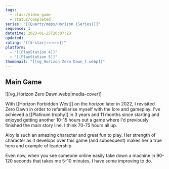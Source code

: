 ```yaml
---
tags:
  - class/video-game
  - status/completed
series: "[[Quartz/maps/Horizon (Series)]]"
sequence: 1
datetime: 2023-01-25T20:07:23
updated: 
rating: "[[5-star|⭐️⭐️⭐️⭐️⭐️]]"
platform:
  - "[[PlayStation 4]]"
  - "[[PlayStation 5]]"
thumbnail: "[[vg_Horizon Zero Dawn_t.webp]]"
---
```

## Main Game
![[vg_Horizon Zero Dawn.webp|media-cover]]

With [[Horizon Forbidden West]] on the *horizon* later in 2022, I revisited Zero Dawn in order to refamiliarise myself with the lore and gameplay. I've achieved a [[Platinum trophy]] in 3 years and 11 months since starting and enjoyed getting another 10-15 hours out a game where I'd previously finished the main story line. I think 70-75 hours all up.

Aloy is such an amazing character and great fun to play. Her strength of character as it develops over this game (and subsequent) makes her a true hero and example of leadership.

Even now, when you see someone online easily take down a machine in 90-120 seconds that takes me 5-10 minutes, I have some improving to do.
